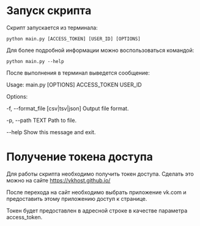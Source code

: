 # Запуск скрипта
Скрипт запускается из терминала:

    python main.py [ACCESS_TOKEN] [USER_ID] [OPTIONS]
  
Для более подробной информации можно воспользоваться командой:

    python main.py --help
  
После выполнения в терминал выведется сообщение:

  Usage: main.py [OPTIONS] ACCESS_TOKEN USER_ID
  
  Options:
  
   -f, --format_file [csv|tsv|json]
                                     Output file format.
                                     
   -p, --path TEXT                   Path to file.
    
   --help                            Show this message and exit.
    
# Получение токена доступа
Для работы скрипта необходимо получить токен доступа. Сделать это можно на сайте https://vkhost.github.io/

После перехода на сайт необходимо выбрать приложение vk.com и предоставить этому приложению доступ к странице.

Токен будет предоставлен в адресной строке в качестве параметра access_token.
